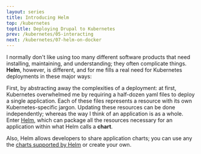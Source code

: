 ```yaml
---
layout: series
title: Introducing Helm
top: /kubernetes
toptitle: Deploying Drupal to Kubernetes
prev: /kubernetes/05-interacting
next: /kubernetes/07-helm-on-docker
---
```


I normally don't like using too many different software products that need installing,  maintaining, and understanding; they often complicate things. **Helm**, however, is different, and for me fills a real need for Kubernetes deployments in these major ways:

First, by abstracting away the complexities of a deployment: at first, Kubernetes overwhelmed me by requiring a half-dozen yaml files to deploy a single application. Each of these files represents a resource with its own Kubernetes-specific jargon. Updating these resources can be done independently; whereas the way I think of an application is as a whole. Enter [Helm](https://helm.sh), which can package all the resources necessary for an application within what Helm calls a **chart**.

Also, Helm allows developers to share application charts; you can use any the [charts supported by Helm](https://github.com/helm/charts/tree/master/stable) or create your own.
